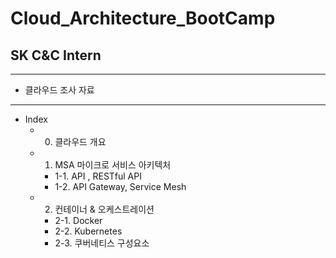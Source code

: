 # Cloud_Architecture_BootCamp
## SK C&C Intern  
---
- 클라우드 조사 자료  
---
- Index
  - 0. 클라우드 개요  
  - 1. MSA 마이크로 서비스 아키텍처 
    - 1-1. API , RESTful API   
    - 1-2. API Gateway, Service Mesh  
  - 2. 컨테이너 & 오케스트레이션  
    - 2-1. Docker
    - 2-2. Kubernetes
    - 2-3. 쿠버네티스 구성요소  
  
